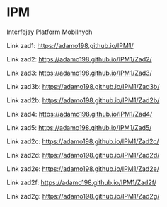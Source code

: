 # IPM
Interfejsy Platform Mobilnych

Link zad1:
https://adamo198.github.io/IPM1/

Link zad2:
https://adamo198.github.io/IPM1/Zad2/

Link zad3:
https://adamo198.github.io/IPM1/Zad3/

Link zad3b:
https://adamo198.github.io/IPM1/Zad3b/

Link zad2b:
https://adamo198.github.io/IPM1/Zad2b/

Link zad4:
https://adamo198.github.io/IPM1/Zad4/

Link zad5:
https://adamo198.github.io/IPM1/Zad5/

Link zad2c:
https://adamo198.github.io/IPM1/Zad2c/

Link zad2d:
https://adamo198.github.io/IPM1/Zad2d/

Link zad2e:
https://adamo198.github.io/IPM1/Zad2e/

Link zad2f:
https://adamo198.github.io/IPM1/Zad2f/

Link zad2g:
https://adamo198.github.io/IPM1/Zad2g/
